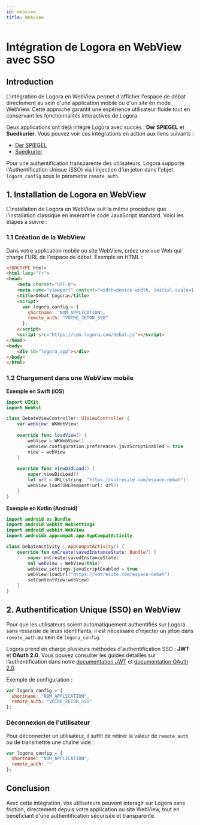 ```yaml
---
id: webview
title: Webview
---
```


# Intégration de Logora en WebView avec SSO

## Introduction

L'intégration de Logora en WebView permet d'afficher l'espace de débat directement au sein d'une application mobile ou d'un site en mode WebView. Cette approche garantit une expérience utilisateur fluide tout en conservant les fonctionnalités interactives de Logora.

Deux applications ont déjà intégré Logora avec succès : **Der SPIEGEL** et **Suedkurier**. Vous pouvez voir ces intégrations en action aux liens suivants :
- [Der SPIEGEL](https://www.loom.com/share/725de75c09d64911ad42fdff7acf07e7?sid=c5d01191-5783-4980-be81-f1a21e162e87)
- [Suedkurier](https://www.loom.com/share/b3eabe7ab0d1417f8cbbfd29735c2adf?sid=356bc7c1-559e-4f2e-bece-7cecc328cb6e)

Pour une authentification transparente des utilisateurs, Logora supporte l'Authentification Unique (SSO) via l'injection d'un jeton dans l'objet `logora_config` sous le paramètre `remote_auth`. 

## 1. Installation de Logora en WebView

L'installation de Logora en WebView suit la même procédure que l'installation classique en insérant le code JavaScript standard. Voici les étapes à suivre :

### 1.1 Création de la WebView

Dans votre application mobile ou site WebView, créez une vue Web qui charge l'URL de l'espace de débat. Exemple en HTML :

```html
<!DOCTYPE html>
<html lang="fr">
<head>
    <meta charset="UTF-8">
    <meta name="viewport" content="width=device-width, initial-scale=1.0">
    <title>Débat Logora</title>
    <script>
      var logora_config = {
        shortname: "NOM_APPLICATION",
        remote_auth: "VOTRE_JETON_SSO"
      };
    </script>
    <script src="https://cdn.logora.com/debat.js"></script>
</head>
<body>
    <div id="logora_app"></div>
</body>
</html>
```

### 1.2 Chargement dans une WebView mobile

**Exemple en Swift (iOS)**

```swift
import UIKit
import WebKit

class DebateViewController: UIViewController {
    var webView: WKWebView!
    
    override func loadView() {
        webView = WKWebView()
        webView.configuration.preferences.javaScriptEnabled = true
        view = webView
    }
    
    override func viewDidLoad() {
        super.viewDidLoad()
        let url = URL(string: "https://votresite.com/espace-debat")!
        webView.load(URLRequest(url: url))
    }
}
```

**Exemple en Kotlin (Android)**

```kotlin
import android.os.Bundle
import android.webkit.WebSettings
import android.webkit.WebView
import androidx.appcompat.app.AppCompatActivity

class DebateActivity : AppCompatActivity() {
    override fun onCreate(savedInstanceState: Bundle?) {
        super.onCreate(savedInstanceState)
        val webView = WebView(this)
        webView.settings.javaScriptEnabled = true
        webView.loadUrl("https://votresite.com/espace-debat")
        setContentView(webView)
    }
}
```

## 2. Authentification Unique (SSO) en WebView

Pour que les utilisateurs soient automatiquement authentifiés sur Logora sans ressaisie de leurs identifiants, il est nécessaire d’injecter un jeton dans `remote_auth` au sein de `logora_config`.

Logora prend en charge plusieurs méthodes d'authentification SSO : **JWT** et **OAuth 2.0**. Vous pouvez consulter les guides détaillés sur l’authentification dans notre [documentation JWT](../../authentication/jwt) et [documentation OAuth 2.0](../../authentication/oauth2_server).

Exemple de configuration :

```javascript
var logora_config = {
  shortname: "NOM_APPLICATION",
  remote_auth: "VOTRE_JETON_SSO"
};
```

### Déconnexion de l'utilisateur

Pour déconnecter un utilisateur, il suffit de retirer la valeur de `remote_auth` ou de transmettre une chaîne vide :

```javascript
var logora_config = {
  shortname: "NOM_APPLICATION",
  remote_auth: ""
};
```

## Conclusion

Avec cette intégration, vos utilisateurs peuvent interagir sur Logora sans friction, directement depuis votre application ou site WebView, tout en bénéficiant d'une authentification sécurisée et transparente.
